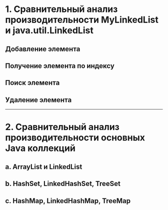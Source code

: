 # 1. Сравнительный анализ производительности MyLinkedList и java.util.LinkedList
## Добавление элемента
## Получение элемента по индексу
## Поиск элемента
## Удаление элемента
____
# 2. Сравнительный анализ производительности основных Java коллекций
## a. ArrayList и LinkedList
## b. HashSet, LinkedHashSet, TreeSet
## c. HashMap, LinkedHashMap, TreeMap